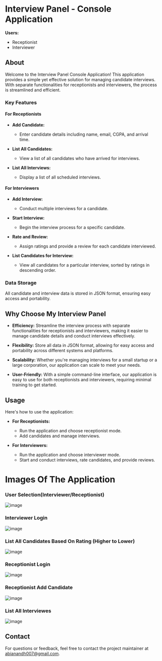 # Interview Panel - Console Application

**Users:**
- Receptionist
- Interviewer

## About

Welcome to the Interview Panel Console Application! This application provides a simple yet effective solution for managing candidate interviews. With separate functionalities for receptionists and interviewers, the process is streamlined and efficient.

### Key Features

#### For Receptionists

- **Add Candidate:**
  - Enter candidate details including name, email, CGPA, and arrival time.

- **List All Candidates:**
  - View a list of all candidates who have arrived for interviews.

- **List All Interviews:**
  - Display a list of all scheduled interviews.

#### For Interviewers

- **Add Interview:**
  - Conduct multiple interviews for a candidate.

- **Start Interview:**
  - Begin the interview process for a specific candidate.

- **Rate and Review:**
  - Assign ratings and provide a review for each candidate interviewed.

- **List Candidates for Interview:**
  - View all candidates for a particular interview, sorted by ratings in descending order.

### Data Storage

All candidate and interview data is stored in JSON format, ensuring easy access and portability.

## Why Choose My Interview Panel

- **Efficiency:** Streamline the interview process with separate functionalities for receptionists and interviewers, making it easier to manage candidate details and conduct interviews effectively.

- **Flexibility:** Store all data in JSON format, allowing for easy access and portability across different systems and platforms.

- **Scalability:** Whether you're managing interviews for a small startup or a large corporation, our application can scale to meet your needs.

- **User-Friendly:** With a simple command-line interface, our application is easy to use for both receptionists and interviewers, requiring minimal training to get started.

## Usage

Here's how to use the application:

- **For Receptionists:**
  - Run the application and choose receptionist mode.
  - Add candidates and manage interviews.

- **For Interviewers:**
  - Run the application and choose interviewer mode.
  - Start and conduct interviews, rate candidates, and provide reviews.

# Images Of The Application

### User Selection(Interviewer/Receptionist)<be>
![image](https://github.com/Anandh-S-ZS/InterviewPanel/assets/111770947/4cb82fe1-b9c3-4ecf-9dd6-8d42e91c5ae4)

### Interviewer Login<br>
![image](https://github.com/Anandh-S-ZS/InterviewPanel/assets/111770947/b551559c-6ea2-4654-8a64-84e627330108)

### List All Candidates Based On Rating (Higher to Lower) <br>
![image](https://github.com/Anandh-S-ZS/InterviewPanel/assets/111770947/70182089-6425-4ead-bfbe-af710f038629)

### Receptionist Login <br>
![image](https://github.com/Anandh-S-ZS/InterviewPanel/assets/111770947/95371d4d-c05b-4d6e-b3d8-63cf451ce799)

### Receptionist Add Candidate <br>
![image](https://github.com/Anandh-S-ZS/InterviewPanel/assets/111770947/c72edf1d-3afa-431a-b791-f415a4fd2796)

### List All Interviewes <br>
![image](https://github.com/Anandh-S-ZS/InterviewPanel/assets/111770947/9385cb93-4c65-4a79-bb13-b47ee83e3ce3)




## Contact

For questions or feedback, feel free to contact the project maintainer at [abianandh007@gmail.com](mailto:abianandh007@gmail.com).
